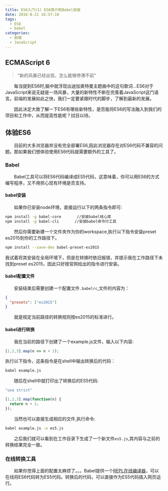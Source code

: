 ```yaml
---
title: ES6入门(1) ES6简介和Babel安装
date: 2016-8-21 16:37:10
tags:
  - ES6
  - babel
categories:
  - 前端
  - JavaScript
---
```

## ECMAScript 6
>“新的风暴已经出现，怎么能够停滞不前”

&emsp;&emsp;每当提到ES6时,脑中就浮现出迪加奥特曼主题曲中的这句歌词...ES6对于JavaScript来说无疑是一场风暴，大量的新特性不断在完善着JavaScript这门语言。前端的发展如此之快，我们一定要紧跟时代的脚步，了解到最新的发展。

&emsp;&emsp;因此决定大致了解一下ES6有哪些新特性，是否能将ES6的写法融入到我们的项目和工作中，从而提高性能呢？拭目以待。
<!-- more -->
## 体验ES6
&emsp;&emsp;目前的大多浏览器并没有完全部署ES6,因此浏览器存在对ES6代码不兼容的问题。那如果我们想体验使用ES6代码就需要额外的工具了。

### Babel
&emsp;&emsp;Babel工具可以将ES6代码编译成ES5代码，这意味着，你可以用ES6的方式编写程序，又不用担心现有环境是否支持。

#### babel安装
&emsp;&emsp;如果你已安装node环境，直接运行以下的两条指令即可:
```sh
npm install -g babel-core       //安装babel核心库
npm install -g babel-cli       //安装babel命令行工具
```
&emsp;&emsp;然后你需要新建一个文件夹作为你的workspace,执行以下指令安装preset es2015到你的工作路径下。
```sh
npm install --save-dev babel-preset-es2015
```
我试着将其安装在全局环境下，但是在转换时依旧报错，并提示我在工作路径下未找到preset es2015，因此只好按官网给出的指令进行安装。

#### babel配置文件
&emsp;&emsp;安装结束后需要创建一个配置文件`.babelrc`,文件的内容为：
```json
{
  "presets": ["es2015"]
}
```
&emsp;&emsp;就是规定当前路径的转换规则按es2015的标准进行。

#### babel进行转换
&emsp;&emsp;我在当前的路径下创建了一个example.js文件，输入以下内容:
```JavaScript
[1,2,3].map(n => n + 1);
```
执行以下指令，这条指令是在shell中输出转换后的代码：
```sh
babel example.js
```
&emsp;&emsp;随后在shell中就打印出了转换后的ES5代码:
```JavaScript
"use strict"

[1,2,3].map(function(n) {
  return n + 1;
});
```

&emsp;&emsp;当然也可以直接生成相应的文件,执行命令:
```sh
babel example.js -o es5.js
```
&emsp;&emsp;之后我们就可以看到在工作目录下生成了一个新文件`es5.js`,其内容与之前的转换结果完全一致。

### 在线转换工具
&emsp;&emsp;如果你觉得上面的配置太麻烦了。。。Babel提供一个[REPL在线编译器](https://babeljs.io/repl/)，可以在线将ES6代码转为ES5代码。转换后的代码，可以直接作为ES5代码插入网页运行。

